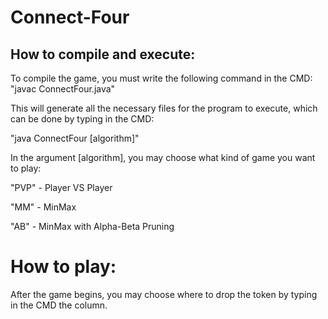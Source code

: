 # Connect-Four

## How to compile and execute:

To compile the game, you must write the following command in the CMD:
"javac ConnectFour.java"

This will generate all the necessary files for the program to execute, which can be done by typing in the CMD:

"java ConnectFour [algorithm]"

In the argument [algorithm], you may choose what kind of game you want to play:

"PVP" - Player VS Player

"MM"  - MinMax

"AB"  - MinMax with Alpha-Beta Pruning

# How to play:

After the game begins, you may choose where to drop the token by typing in the CMD the column.

